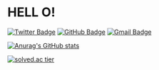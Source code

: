 # HELL O!

[![Twitter Badge](https://img.shields.io/badge/-Twitter-00acee?style=flat-square&logo=twitter&logoColor=white&link=https://twitter.com/smilu97/)](https://twitter.com/smilu97/)
[![GitHub Badge](https://img.shields.io/badge/-GitHub-333?style=flat-square&logo=GitHub&logoColor=white&link=https://www.github.com/smilu97)](https://www.github.com/smilu97)
[![Gmail Badge](https://img.shields.io/badge/-Gmail-B23121?style=flat-square&logo=Gmail&logoColor=white&link=mailto:smilup2244@gmail.com)](mailto:smilup2244@gmail.com)

[![Anurag's GitHub stats](https://github-readme-stats.vercel.app/api?username=smilu97)](https://github.com/anuraghazra/github-readme-stats)

[![solved.ac tier](http://mazassumnida.wtf/api/generate_badge?boj=smilu2245)](https://solved.ac/smilu2245)<br/>
